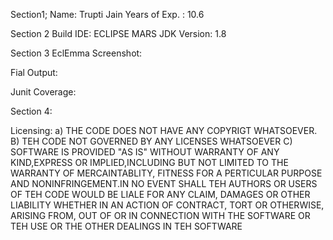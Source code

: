 Section1;
Name: Trupti Jain
Years of Exp. : 10.6


Section 2
Build IDE: ECLIPSE MARS
JDK Version: 1.8

Section 3
EclEmma Screenshot: 

Fial Output:


Junit Coverage:


Section 4:

Licensing:
a) THE CODE DOES NOT HAVE ANY COPYRIGT WHATSOEVER.
B) TEH CODE NOT GOVERNED BY ANY LICENSES WHATSOEVER
C) SOFTWARE IS PROVIDED "AS IS" WITHOUT WARRANTY OF ANY KIND,EXPRESS OR IMPLIED,INCLUDING BUT NOT LIMITED TO THE WARRANTY OF MERCAINTABLITY,
FITNESS FOR A PERTICULAR PURPOSE AND NONINFRINGEMENT.IN NO EVENT SHALL TEH AUTHORS OR USERS OF TEH CODE WOULD BE LIALE FOR ANY CLAIM, 
DAMAGES OR OTHER LIABILITY WHETHER IN AN ACTION OF CONTRACT, TORT OR OTHERWISE, ARISING FROM, OUT OF OR IN CONNECTION WITH THE SOFTWARE 
OR TEH USE OR THE OTHER DEALINGS IN TEH SOFTWARE

